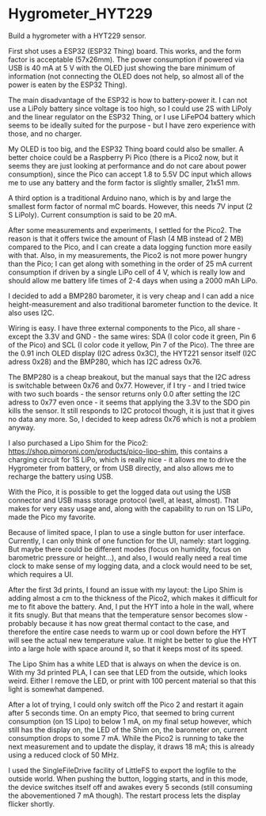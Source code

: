 # Hygrometer_HYT229
Build a hygrometer with a HYT229 sensor.

First shot uses a ESP32 (ESP32 Thing) board. This works, and the form factor is acceptable (57x26mm).
The power consumption if powered via USB is 40 mA at 5 V with the OLED just showing the bare
minimum of information (not connecting the OLED does not help, so almost all of the power is eaten by
the ESP32 Thing). 

The main disadvantage of the ESP32 is how to battery-power it. I can not use a LiPoly battery
since voltage is too high, so I could use 2S with LiPoly and the linear regulator on the ESP32 Thing,
or I use LiFePO4 battery which seems to be ideally suited for the purpose - but I have zero experience
with those, and no charger.

My OLED is too big, and the ESP32 Thing board could also be smaller. A better choice could be a 
Raspberry Pi Pico (there is a Pico2 now, but it seems they are just looking at performance and do not
care about power consumption), since the Pico can accept 1.8 to 5.5V DC input which allows me to use
any battery and the form factor is slightly smaller, 21x51 mm.

A third option is a traditional Arduino nano, which is by and large the smallest form factor of normal
mC boards. However, this needs 7V input (2 S LiPoly). Current consumption is said to be 20 mA.

After some measurements and experiments, I settled for the Pico2. The reason is that it offers twice the
amount of Flash (4 MB instead of 2 MB) compared to the Pico, and I can create a data logging function more easily with that.
Also, in my measurements, the Pico2 is not more power hungry than the Pico; I can get along with something
in the order of 25 mA current consumption if driven by a single LiPo cell of 4 V, which is really low and
should allow me battery life times of 2-4 days when using a 2000 mAh LiPo.  

I decided to add a BMP280 barometer, it is very cheap and I can add a nice height-measurement and also
traditional barometer function to the device. It also uses I2C.

Wiring is easy. I have three external components to the Pico, all share - except the 3.3V and GND - the same
wires: SDA (I color code it green, Pin 6 of the Pico) and SCL (I color code it yellow, Pin 7 of the Pico).
The three are the 0.91 inch OLED display (I2C adress 0x3C), the HYT221 sensor itself (I2C adress 0x28) and
the BMP280, which has I2C adress 0x76. 

The BMP280 is a cheap breakout, but the manual says that the I2C adress is switchable between 0x76 and 0x77.
However, if I try - and I tried twice with two such boards - the sensor returns only 0.0 after setting the
I2C adress to 0x77 even once - it seems that applying the 3.3V to the SDO pin kills the sensor. It still
responds to I2C protocol though, it is just that it gives no data any more. So, I decided to keep adress 0x76
which is not a problem anyway.

I also purchased a Lipo Shim for the Pico2: https://shop.pimoroni.com/products/pico-lipo-shim, this contains
a charging circuit for 1S LiPo, which is really nice - it allows me to drive the Hygrometer from battery,
or from USB directly, and also allows me to recharge the battery using USB.

With the Pico, it is possible to get the logged data out using the USB connector and USB mass storage protocol
(well, at least, almost). That makes for very easy usage and, along with the capability to run on 1S LiPo, made
the Pico my favorite.

Because of limited space, I plan to use a single button for user interface. Currently, I can only think of one
function for the UI, namely: start logging. But maybe there could be different modes (focus on humidity, focus
on barometric pressure or height...), and also, I would really need a real time clock to make sense of my
logging data, and a clock would need to be set, which requires a UI.

After the first 3d prints, I found an issue with my layout: the Lipo Shim is adding almost a cm to the thickness
of the Pico2, which makes it difficult for me to fit above the battery. And, I put the HYT into a hole in the
wall, where it fits snugly. But that means that the temperature sensor becomes slow - probably because it has
now great thermal contact to the case, and therefore the entire case needs to warm up or cool down before the HYT
will see the actual new temperature value. It might be better to glue the HYT into a large hole with space around
it, so that it keeps most of its speed.

The Lipo Shim has a white LED that is always on when the device is on. With my 3d printed PLA, I can see that LED
from the outside, which looks weird. Either I remove the LED, or print with 100 percent material so that this light
is somewhat dampened.

After a lot of trying, I could only switch off the Pico 2 and restart it again after 5 seconds time. On an empty
Pico, that seemed to bring current consumption (on 1S Lipo) to below 1 mA, on my final setup however, which still
has the display on, the LED of the Shim on, the barometer on, current consumption drops to some 7 mA. While the
Pico2 is running to take the next measurement and to update the display, it draws 18 mA; this is already using
a reduced clock of 50 MHz.

I used the SingleFileDrive facility of LittleFS to export the logfile to the outside world. When pushing the button,
logging starts, and in this mode, the device switches itself off and awakes every 5 seconds (still consuming the
abovementioned 7 mA though). The restart process lets the display flicker shortly.

